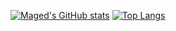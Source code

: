 [![Maged's GitHub stats](https://github-readme-stats.vercel.app/api?username=magedhelmy1&show_icons=true&theme=radical)](https://github.com/magedhelmy1/repo)
[![Top Langs](https://github-readme-stats.vercel.app/api/top-langs/?username=magedhelmy1&hide=jupyter%20notebook,PureBasic,CSS,HTML&langs_count=4)](https://github.com/magedhelmy1/github-readme-stats)
